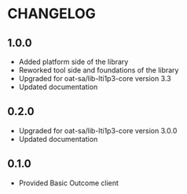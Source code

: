 CHANGELOG
=========

1.0.0
-----

* Added platform side of the library
* Reworked tool side and foundations of the library
* Upgraded for oat-sa/lib-lti1p3-core version 3.3
* Updated documentation

0.2.0
-----

* Upgraded for oat-sa/lib-lti1p3-core version 3.0.0
* Updated documentation

0.1.0
-----

* Provided Basic Outcome client

